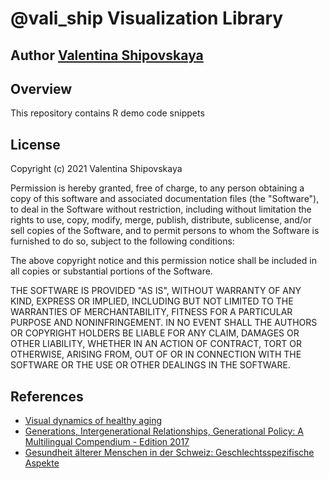 # @vali_ship Visualization Library

## Author [Valentina Shipovskaya](https://www.anobii.com/contributors/Valentina_Shipovskaya/3353982)

## Overview
This repository contains R demo code snippets

## License
Copyright (c) 2021 Valentina Shipovskaya

Permission is hereby granted, free of charge, to any person obtaining a copy
of this software and associated documentation files (the "Software"), to deal
in the Software without restriction, including without limitation the rights
to use, copy, modify, merge, publish, distribute, sublicense, and/or sell
copies of the Software, and to permit persons to whom the Software is
furnished to do so, subject to the following conditions:

The above copyright notice and this permission notice shall be included in all
copies or substantial portions of the Software.

THE SOFTWARE IS PROVIDED "AS IS", WITHOUT WARRANTY OF ANY KIND, EXPRESS OR
IMPLIED, INCLUDING BUT NOT LIMITED TO THE WARRANTIES OF MERCHANTABILITY,
FITNESS FOR A PARTICULAR PURPOSE AND NONINFRINGEMENT. IN NO EVENT SHALL THE
AUTHORS OR COPYRIGHT HOLDERS BE LIABLE FOR ANY CLAIM, DAMAGES OR OTHER
LIABILITY, WHETHER IN AN ACTION OF CONTRACT, TORT OR OTHERWISE, ARISING FROM,
OUT OF OR IN CONNECTION WITH THE SOFTWARE OR THE USE OR OTHER DEALINGS IN THE
SOFTWARE.

## References
- [Visual dynamics of healthy aging](https://av.tib.eu/media/51966)
- [Generations, Intergenerational Relationships, Generational Policy: A Multilingual Compendium - Edition 2017](https://papers.ssrn.com/sol3/papers.cfm?abstract_id=3125097)
- [Gesundheit älterer Menschen in der Schweiz: Geschlechtsspezifische Aspekte](https://www.anobii.com/books/Gesundheit_%C3%A4lterer_Menschen_in_der_Schweiz/9783639486537/01b9a0783d94fb0caf)

